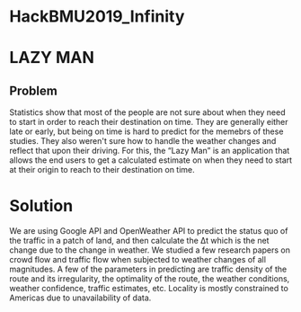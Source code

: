 # HackBMU2019_Infinity
# LAZY MAN
## Problem

Statistics show that most of the people are not sure about when they need to start in order to reach their destination on time. They are generally either late or early, but being on time is hard to predict for the memebrs of these studies. They also weren't sure how to handle the weather changes and reflect that upon their driving. For this, the “Lazy Man” is an application that allows the end users to get a calculated estimate on when they need to start at their origin to reach to their destination on time. 

# Solution
We are using Google API and OpenWeather API to predict the status quo of the traffic in a patch of land, and then calculate the Δt  which is the net change due to the change in weather. We studied a few research papers on crowd flow and traffic flow when subjected to weather changes of all magnitudes. A few of the parameters in predicting are traffic density of the route and its irregularity, the optimality of the route, the weather conditions, weather confidence, traffic estimates, etc. Locality is mostly constrained to Americas due to unavailability of data.
